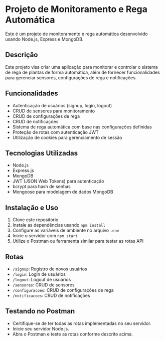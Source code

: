 # Projeto de Monitoramento e Rega Automática

Este é um projeto de monitoramento e rega automática desenvolvido usando Node.js, Express e MongoDB.

## Descrição

Este projeto visa criar uma aplicação para monitorar e controlar o sistema de rega de plantas de forma automática, além de fornecer funcionalidades para gerenciar sensores, configurações de rega e notificações.

## Funcionalidades

- Autenticação de usuários (signup, login, logout)
- CRUD de sensores para monitoramento
- CRUD de configurações de rega
- CRUD de notificações
- Sistema de rega automática com base nas configurações definidas
- Proteção de rotas com autenticação JWT
- Utilização de cookies para gerenciamento de sessão

## Tecnologias Utilizadas

- Node.js
- Express.js
- MongoDB
- JWT (JSON Web Tokens) para autenticação
- bcrypt para hash de senhas
- Mongoose para modelagem de dados MongoDB

## Instalação e Uso

1. Clone este repositório
2. Instale as dependências usando `npm install`
3. Configure as variáveis de ambiente no arquivo `.env`
4. Inicie o servidor com `npm start`
5. Utilize o Postman ou ferramenta similar para testar as rotas API

## Rotas

- `/signup`: Registro de novos usuários
- `/login`: Login de usuários
- `/logout`: Logout de usuários
- `/sensores`: CRUD de sensores
- `/configuracoes`: CRUD de configurações de rega
- `/notificacoes`: CRUD de notificações

## Testando no Postman

- Certifique-se de ter todas as rotas implementadas no seu servidor.
- Inicie seu servidor Node.js.
- Abra o Postman e teste as rotas conforme descrito acima.



